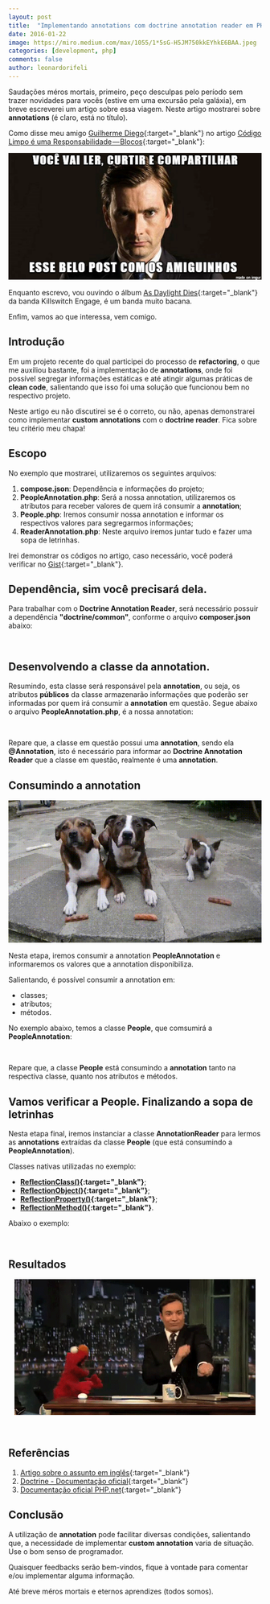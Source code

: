 ```yaml
---
layout: post
title:  "Implementando annotations com doctrine annotation reader em PHP"
date: 2016-01-22
image: https://miro.medium.com/max/1055/1*5sG-H5JM750kkEYhkE6BAA.jpeg
categories: [development, php]
comments: false
author: leonardorifeli
---
```


Saudações méros mortais, primeiro, peço desculpas pelo período sem trazer novidades para vocês (estive em uma excursão pela galáxia), em breve escreverei um artigo sobre essa viagem. Neste artigo mostrarei sobre **annotations** (é claro, está no título).

Como disse meu amigo [Guilherme Diego](https://medium.com/@guidiego){:target="_blank"} no artigo [Código Limpo é uma Responsabilidade — Blocos](https://medium.com/@guidiego/c%C3%B3digo-limpo-%C3%A9-uma-responsabilidade-blocos-5be1fdd8d341#.gbx5keq0s){:target="_blank"}:

<div style="text-align:center">
	<img class="image" src="/img/posts/2016-01-custom-annotations/ler-curtir-compartilhar.png"/>
</div>

Enquanto escrevo, vou ouvindo o álbum [As Daylight Dies](https://open.spotify.com/album/6iJEtgHTEbVlSS5isIS71z){:target="_blank"} da banda Killswitch Engage, é um banda muito bacana.

Enfim, vamos ao que interessa, vem comigo.

## Introdução

Em um projeto recente do qual participei do processo de **refactoring**, o que me auxiliou bastante, foi a implementação de **annotations**, onde foi possível segregar informações estáticas e até atingir algumas práticas de **clean code**, salientando que isso foi uma solução que funcionou bem no respectivo projeto.

Neste artigo eu não discutirei se é o correto, ou não, apenas demonstrarei como implementar **custom annotations** com o **doctrine reader**. Fica sobre teu critério meu chapa!

## Escopo

No exemplo que mostrarei, utilizaremos os seguintes arquivos:

1. **compose.json**: Dependência e informações do projeto;
2. **PeopleAnnotation.php**: Será a nossa annotation, utilizaremos os atributos para receber valores de quem irá consumir a **annotation**;
3. **People.php**: Iremos consumir nossa annotation e informar os respectivos valores para segregarmos informações;
4. **ReaderAnnotation.php**: Neste arquivo iremos juntar tudo e fazer uma sopa de letrinhas.

Irei demonstrar os códigos no artigo, caso necessário, você poderá verificar no [Gist](https://gist.github.com/leonardorifeli/9c12f94b109cb7859ca9){:target="_blank"}.

## Dependência, sim você precisará dela.

Para trabalhar com o **Doctrine Annotation Reader**, será necessário possuir a dependência **"doctrine/common"**, conforme o arquivo **composer.json** abaixo:

<script src="https://gist.github.com/leonardorifeli/9c12f94b109cb7859ca9.js?file=composer.json"></script>
<span class="space">&nbsp;</span>

## Desenvolvendo a classe da annotation.

Resumindo, esta classe será responsável pela **annotation**, ou seja, os atributos **públicos** da classe armazenarão informações que poderão ser informadas por quem irá consumir a **annotation** em questão. Segue abaixo o arquivo **PeopleAnnotation.php**, é a nossa annotation:

<script src="https://gist.github.com/leonardorifeli/9c12f94b109cb7859ca9.js?file=PeopleAnnotation.php"></script>
<span class="space">&nbsp;</span>

Repare que, a classe em questão possui uma **annotation**, sendo ela **@Annotation**, isto é necessário para informar ao **Doctrine Annotation Reader** que a classe em questão, realmente é uma **annotation**.

## Consumindo a annotation

<div style="text-align:center">
	<img class="image" src="/img/posts/2016-01-custom-annotations/consumindo.gif"/>
</div>

Nesta etapa, iremos consumir a annotation **PeopleAnnotation** e informaremos os valores que a annotation disponibiliza.

Salientando, é possível consumir a annotation em:

* classes;
* atributos;
* métodos.

No exemplo abaixo, temos a classe **People**, que comsumirá a **PeopleAnnotation**:

<script src="https://gist.github.com/leonardorifeli/9c12f94b109cb7859ca9.js?file=People.php"></script>
<span class="space">&nbsp;</span>

Repare que, a classe **People** está consumindo a **annotation** tanto na respectiva classe, quanto nos atributos e métodos.

## Vamos verificar a **People**. Finalizando a sopa de letrinhas

Nesta etapa final, iremos instanciar a classe **AnnotationReader** para lermos as **annotations** extraídas da classe **People** (que está consumindo a **PeopleAnnotation**).

Classes nativas utilizadas no exemplo:

* **[ReflectionClass()](http://php.net/manual/pt_BR/class.reflectionclass.php){:target="_blank"}**;
* **[ReflectionObject()](http://php.net/manual/pt_BR/class.reflectionobject.php){:target="_blank"}**;
* **[ReflectionProperty()](http://php.net/manual/pt_BR/class.reflectionproperty.php){:target="_blank"}**;
* **[ReflectionMethod()](http://php.net/manual/pt_BR/class.reflectionmethod.php){:target="_blank"}**.

Abaixo o exemplo:

<script src="https://gist.github.com/leonardorifeli/9c12f94b109cb7859ca9.js?file=ReaderAnnotation.php"></script>
<span class="space">&nbsp;</span>

## Resultados

<div style="text-align:center">
	<img class="image" src="/img/posts/2016-01-custom-annotations/happy.gif"/>
</div>

<script src="https://gist.github.com/leonardorifeli/9c12f94b109cb7859ca9.js?file=result.txt"></script>
<span class="space">&nbsp;</span>

## Referências

1. [Artigo sobre o assunto em inglês](http://masnun.com/2012/08/12/using-annotations-in-php-with-doctrine-annotation-reader.html){:target="_blank"}
2. [Doctrine - Documentação oficial](http://doctrine-common.readthedocs.org/en/latest/reference/annotations.html){:target="_blank"}
3. [Documentação oficial PHP.net](http://php.net/){:target="_blank"}

## Conclusão

A utilização de **annotation** pode facilitar diversas condições, salientando que, a necessidade de implementar **custom annotation** varia de situação. Use o bom senso de programador.

Quaisquer feedbacks serão bem-vindos, fique à vontade para comentar e/ou implementar alguma informação.

Até breve méros mortais e eternos aprendizes (todos somos).
